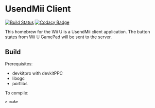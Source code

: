 # UsendMii Client

[![Build Status](https://travis-ci.org/Crayon2000/UsendMii-Client.svg?branch=master)](https://travis-ci.org/Crayon2000/UsendMii-Client)
[![Codacy Badge](https://api.codacy.com/project/badge/Grade/35c5a21659da4701bce75bf6015632fb)](https://www.codacy.com/app/Crayon2000/UsendMii-Client?utm_source=github.com&amp;utm_medium=referral&amp;utm_content=Crayon2000/UsendMii-Client&amp;utm_campaign=Badge_Grade)

This homebrew for the Wii U is a UsendMii client application.
The button states from Wii U GamePad will be sent to the server.

## Build
Prerequisites:
* devkitpro with devkitPPC
* libogc
* portlibs

To compile:
```
> make
```
